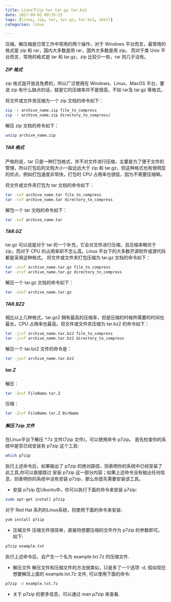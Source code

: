 ```yaml
---
title: Linux下zip tar tar.gz tar.bz2
date: 2017-09-02 09:35:23
tags: [linux, zip, tar, tar.gz, tar.bz2, shell]
categories: linux

---
```

压缩、解压缩是日常工作中常用的两个操作，对于 Windows 平台而言，最常用的格式是 zip 和 rar，国内大多数是用 rar，国外大多数是用 zip。
而对于类 Unix 平台而言，常用的格式是 tar 和 tar.gz，zip 比较少一些，rar 则几乎没有。
<!-- more -->

##### ZIP 格式
zip 格式是开放且免费的，所以广泛使用在 Windows、Linux、MacOS 平台，要说 zip 有什么缺点的话，就是它的压缩率并不是很高，不如 rar及 tar.gz 等格式。

将文件或文件夹压缩为一个 zip 文档的命令如下：
``` bash
zip -r archive_name.zip file_to_compress
zip -r archive_name.zip directory_to_compress/
```

解压 zip 文档的命令如下：
``` bash
unzip archive_name.zip
```

##### TAR 格式
严格的说，tar 只是一种打包格式，并不对文件进行压缩，主要是为了便于文件的管理，所以打包后的文档大小一般远远大于 zip 和 tar.gz，但这种格式也有很明显的优点，例如打包速度非常快，打包时 CPU 占用率也很低，因为不需要压缩嘛。

将文件或文件夹打包为 tar 文档的命令如下：
``` bash
tar -cvf archive_name.tar file_to_compress
tar -cvf archive_name.tar directory_to_compress
```

解包一个 tar 文档的命令如下：
``` bash
tar -xvf archive_name.tar
```

##### TAR.GZ
tar.gz 可以说是对于 tar 的一个补充，它会对文件进行压缩，且压缩率略优于 zip，而对于 CPU 的占用率却不怎么高。Linux 平台下的大多数开源软件或源代码都是采用这种格式。
将文件或文件夹打包压缩为 tar.gz 文档的命令如下：
``` bash
tar -zcvf archive_name.tar.gz file_to_compress
tar -zcvf archive_name.tar.gz directory_to_compress
```

解压一个 tar.gz 文档的命令如下：
``` bash
tar -zxvf archive_name.tar.gz
```

##### TAR.BZ2
相比以上几种格式，tar.gz2 拥有最高的压缩率，但是压缩的时候所需要的时间也最长，CPU 占用率也最高。将文件或文件夹压缩为 tar.bz2 的命令如下：
``` bash
tar -jcvf archive_name.tar.bz2 file_to_compress
tar -jcvf archive_name.tar.bz2 directory_to_compress
```

解压一个 tar.bz2 文件的命令是：
``` bash
tar -jxvf archive_name.tar.bz2
```

##### tar.Z
解压：
``` bash
tar -Zxvf FileName.tar.Z
```
压缩：
``` bash
tar -Zcvf FileName.tar.Z DirName
```

##### 解压 7zip 文件
在Linux平台下解压 *.7z 文件(7zip 文件)，可以使用命令 p7zip。
首先检查你的系统中是否已经安装有 p7zip 这个工具:
``` bash
which p7zip
```
执行上述命令后，如果输出了 p7zip 的绝对路径，则表明你的系统中已经安装了此工具,你可以直接跳过 安装 p7zip 这一部分内容；如果上述命令没有输出任何信息，则表明你的系统中没有安装 p7zip，那么你首先需要安装该工具。

* 安装 p7zip
在Ubuntu中，你可以执行下面的命令来安装 p7zip:
``` bash
sudo apt-get install p7zip
```
对于 Red Hat 系列的Linux系统，则使用下面的命令来安装:
``` bash
yum install p7zip
```

* 压缩文件
压缩文件很简单，直接将想要压缩的文件作为 p7zip 的参数即可。如下:
``` bash
p7zip example.txt
```
执行上述命令后，会产生一个名为 example.txt.7z 的压缩文件.

* 解压文件
解压文件和压缩文件的方法很类似，只是多了一个选项 -d, 假如现在想要解压上面的 example.txt.7z 文件, 可以使用下面的命令:
``` bash
p7zip -d example.txt.7z
```

* 关于 p7zip 的更多信息，可以通过 man p7zip 来查看.
